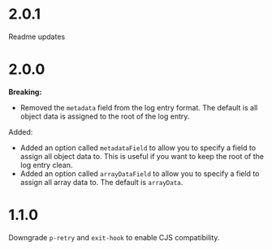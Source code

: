 # 2.0.1

Readme updates

# 2.0.0

**Breaking:**

- Removed the `metadata` field from the log entry format. The default is all object data is assigned to the root of the log entry.

Added:

- Added an option called `metadataField` to allow you to specify a field to assign all object data to. This is useful if you want to keep the root of the log entry clean.
- Added an option called `arrayDataField` to allow you to specify a field to assign all array data to. The default is `arrayData`.

# 1.1.0

Downgrade `p-retry` and `exit-hook` to enable CJS compatibility.
